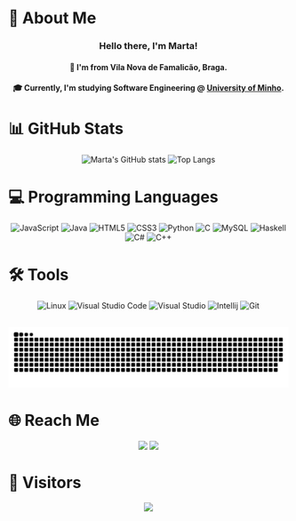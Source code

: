 # 💫 About Me

### <p align="center"> Hello there, I'm Marta!
#### <p align="center"> 📍 I'm from Vila Nova de Famalicão, Braga.
####  <p align="center"> 🎓 Currently, I'm studying Software Engineering @ <a href="https://www.uminho.pt/EN">University of Minho</a>.

# 📊 GitHub Stats
<div align="center">
  
  ![Marta's GitHub stats](https://github-readme-stats.vercel.app/api?username=findingmarta&show_icons=true&theme=dracula&include_all_commits=true&count_private=true&hide_border=true)
  ![Top Langs](https://github-readme-stats.vercel.app/api/top-langs/?username=findingmarta&layout=compact&theme=dracula&include_all_commits=true&count_private=true&hide_border=true)

</div>
   
   ##

# 💻 Programming Languages
<div align="center">
  
  ![JavaScript](https://img.shields.io/badge/javascript-%23323330.svg?style=for-the-badge&logo=javascript&logoColor=%23F7DF1E)
  ![Java](https://img.shields.io/badge/Java-ED8B00?style=for-the-badge&logo=java&logoColor=white)
  ![HTML5](https://img.shields.io/badge/html5-%23E34F26.svg?style=for-the-badge&logo=html5&logoColor=white)
  ![CSS3](https://img.shields.io/badge/css3-%231572B6.svg?style=for-the-badge&logo=css3&logoColor=white)
  ![Python](https://img.shields.io/badge/python-3670A0?style=for-the-badge&logo=python&logoColor=ffdd54)
  ![C](https://img.shields.io/badge/c-%2300599C.svg?style=for-the-badge&logo=c&logoColor=white)
  ![MySQL](https://img.shields.io/badge/MySQL-%2300599C.svg?style=for-the-badge&logo=sql&logoColor=white)
  ![Haskell](https://img.shields.io/badge/Haskell-5e5086?style=for-the-badge&logo=haskell&logoColor=white)
  ![C#](https://img.shields.io/badge/C%23-239120?style=for-the-badge&logo=c-sharp&logoColor=white)
  ![C++](https://img.shields.io/badge/-C++-red?style=for-the-badge&logo=cplusplus&logoColor=white)

</div>
  
  
# 🛠 Tools
<div align="center"> 
  
  ![Linux](https://img.shields.io/badge/Linux-FCC624?style=for-the-badge&logo=linux&logoColor=black)
  ![Visual Studio Code](https://img.shields.io/badge/Visual%20Studio%20Code-0078d7.svg?style=for-the-badge&logo=visual-studio-code&logoColor=white)
  ![Visual Studio](https://img.shields.io/badge/Visual_Studio-5C2D91?style=for-the-badge&logo=visual%20studio&logoColor=white)
  ![Intellij](https://img.shields.io/badge/IntelliJ_IDEA-000000.svg?style=for-the-badge&logo=intellij-idea&logoColor=white)
  ![Git](https://img.shields.io/badge/git-%23F05033.svg?style=for-the-badge&logo=git&logoColor=white)

</div>  

  ##

<div align="center"> 
  
  ![Snake animation](https://github.com/findingmarta/findingmarta/blob/output/github-contribution-grid-snake.svg)

</div>
   
   ##

# 🌐 Reach Me
<div align="center"> 
  <a href = "mailto:martasa57@hotmail.com"><img src="https://img.shields.io/badge/Microsoft_Outlook-0078D4?style=for-the-badge&logo=microsoft-outlook&logoColor=white"></a>
  <a href="https://www.linkedin.com/in/martasa57" target="_blank"><img src="https://img.shields.io/badge/-LinkedIn-%230077B5?style=for-the-badge&logo=linkedin&logoColor=white" target="_blank"></a>   
</div>

# 👤 Visitors
<div align="center"> 
  <a href="https://visitcount.itsvg.in">
    <img src="https://visitcount.itsvg.in/api?id=findingmarta&label=Profile%20Views&color=0&icon=0&pretty=false" />
  </a>
</div>

